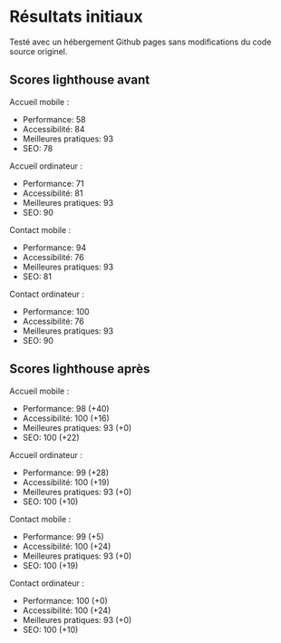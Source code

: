 # Résultats initiaux

Testé avec un hébergement Github pages sans modifications du code source originel.

## Scores lighthouse avant

Accueil mobile :
- Performance: 58
- Accessibilité: 84
- Meilleures pratiques: 93
- SEO: 78

Accueil ordinateur :
- Performance: 71
- Accessibilité: 81
- Meilleures pratiques: 93
- SEO: 90

Contact mobile :
- Performance: 94
- Accessibilité: 76
- Meilleures pratiques: 93
- SEO: 81

Contact ordinateur :
- Performance: 100
- Accessibilité: 76
- Meilleures pratiques: 93
- SEO: 90

## Scores lighthouse après

Accueil mobile :
- Performance: 98 (+40)
- Accessibilité: 100 (+16)
- Meilleures pratiques: 93 (+0)
- SEO: 100 (+22)

Accueil ordinateur :
- Performance: 99 (+28)
- Accessibilité: 100 (+19)
- Meilleures pratiques: 93 (+0)
- SEO: 100 (+10)

Contact mobile :
- Performance: 99 (+5)
- Accessibilité: 100 (+24)
- Meilleures pratiques: 93 (+0)
- SEO: 100 (+19)

Contact ordinateur :
- Performance: 100 (+0)
- Accessibilité: 100 (+24)
- Meilleures pratiques: 93 (+0)
- SEO: 100 (+10)


